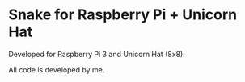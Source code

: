 # Snake for Raspberry Pi + Unicorn Hat

Developed for Raspberry Pi 3 and Unicorn Hat (8x8).

All code is developed by me.
